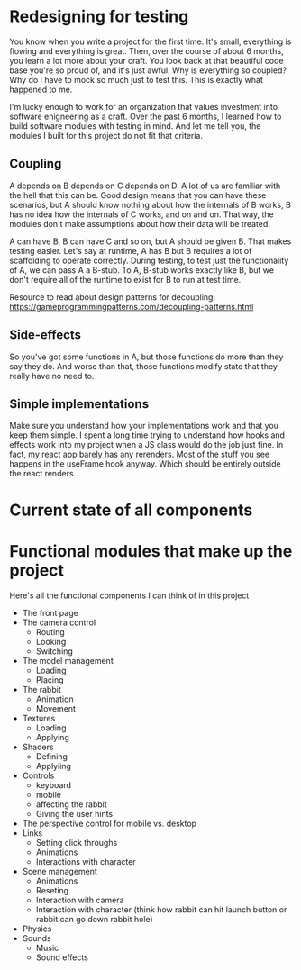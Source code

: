 # Redesigning for testing
You know when you write a project for the first time. It's small, everything is flowing and everything is great. Then, over the course of about 6 months, you learn a lot more about your craft. You look back at that beautiful code base you're so proud of, and it's just awful. Why is everything so coupled? Why do I have to mock so much just to test this. This is exactly what happened to me. 

I'm lucky enough to work for an organization that values investment into software enigneering as a craft. Over the past 6 months, I learned how to build software modules with testing in mind. And let me tell you, the modules I built for this project do not fit that criteria.

## Coupling
A depends on B depends on C depends on D. A lot of us are familiar with the hell that this can be. Good design means that you can have these scenarios, but A should know nothing about how the internals of B works, B has no idea how the internals of C works, and on and on. That way, the modules don't make assumptions about how their data will be treated.

A can have B, B can have C and so on, but A should be given B. That makes testing easier. Let's say at runtime, A has B but B requires a lot of scaffolding to operate correctly. During testing, to test just the functionality of A, we can pass A a B-stub. To A, B-stub works exactly like B, but we don't require all of the runtime to exist for B to run at test time.

Resource to read about design patterns for decoupling: https://gameprogrammingpatterns.com/decoupling-patterns.html

## Side-effects
So you've got some functions in A, but those functions do more than they say they do. And worse than that, those functions modify state that they really have no need to. 

## Simple implementations
Make sure you understand how your implementations work and that you keep them simple. I spent a long time trying to understand how hooks and effects work into my project when a JS class would do the job just fine. In fact, my react app barely has any rerenders. Most of the stuff you see happens in the useFrame hook anyway. Which should be entirely outside the react renders.

# Current state of all components


# Functional modules that make up the project
Here's all the functional components I can think of in this project
- The front page
- The camera control
    - Routing
    - Looking
    - Switching
- The model management
    - Loading
    - Placing
- The rabbit
    - Animation
    - Movement
- Textures
    - Loading
    - Applying
- Shaders
    - Defining
    - Applyiing
- Controls
    - keyboard
    - mobile
    - affecting the rabbit
    - Giving the user hints
- The perspective control for mobile vs. desktop
- Links
    - Setting click throughs
    - Animations
    - Interactions with character
- Scene management
    - Animations
    - Reseting
    - Interaction with camera
    - Interaction with character (think how rabbit can hit launch button or rabbit can go down rabbit hole)
- Physics
- Sounds
    - Music
    - Sound effects